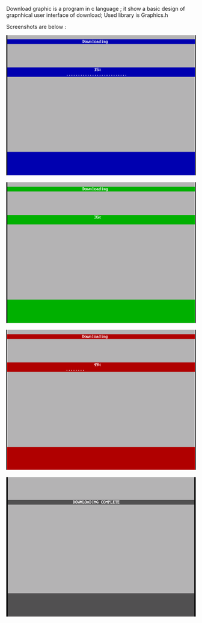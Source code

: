 Download graphic is a program in c language ;
it show  a basic design of grapnhical user interface of download;
Used library is Graphics.h

Screenshots are below :

![alt tag](https://github.com/girishkuniyal/download_graphic/blob/master/screenshot/pic0.png)

![alt tag](https://github.com/girishkuniyal/download_graphic/blob/master/screenshot/pic1.png)

![alt tag](https://github.com/girishkuniyal/download_graphic/blob/master/screenshot/pic2.png)

![alt tag](https://github.com/girishkuniyal/download_graphic/blob/master/screenshot/pic3.png)

